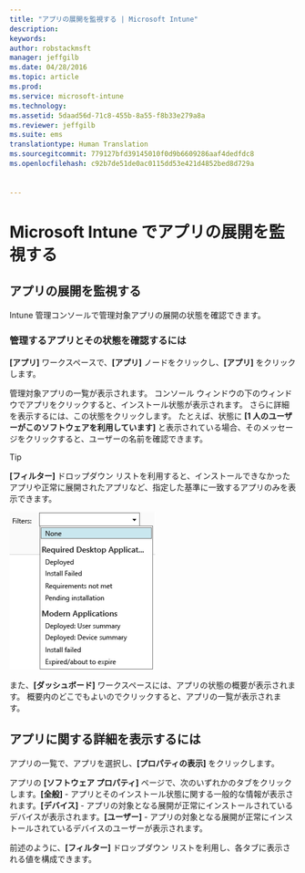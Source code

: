 ```yaml
---
title: "アプリの展開を監視する | Microsoft Intune"
description: 
keywords: 
author: robstackmsft
manager: jeffgilb
ms.date: 04/28/2016
ms.topic: article
ms.prod: 
ms.service: microsoft-intune
ms.technology: 
ms.assetid: 5daad56d-71c8-455b-8a55-f8b33e279a8a
ms.reviewer: jeffgilb
ms.suite: ems
translationtype: Human Translation
ms.sourcegitcommit: 779127bfd39145010f0d9b6609286aaf4dedfdc8
ms.openlocfilehash: c92b7de51de0ac0115dd53e421d4852bed8d729a


---
```



# Microsoft Intune でアプリの展開を監視する

## アプリの展開を監視する
Intune 管理コンソールで管理対象アプリの展開の状態を確認できます。

### 管理するアプリとその状態を確認するには
**[アプリ]** ワークスペースで、**[アプリ]** ノードをクリックし、**[アプリ]** をクリックします。

管理対象アプリの一覧が表示されます。 コンソール ウィンドウの下のウィンドウでアプリをクリックすると、インストール状態が表示されます。 さらに詳細を表示するには、この状態をクリックします。 たとえば、状態に **[1 人のユーザーがこのソフトウェアを利用しています]** と表示されている場合、そのメッセージをクリックすると、ユーザーの名前を確認できます。

> [!TIP]
> **[フィルター]** ドロップダウン リストを利用すると、インストールできなかったアプリや正常に展開されたアプリなど、指定した基準に一致するアプリのみを表示できます。
> 
> ![アプリ フィルターの例](./media/app-filters.png)

また、**[ダッシュボード]** ワークスペースには、アプリの状態の概要が表示されます。 概要内のどこでもよいのでクリックすると、アプリの一覧が表示されます。

## アプリに関する詳細を表示するには
アプリの一覧で、アプリを選択し、**[プロパティの表示]** をクリックします。

アプリの **[ソフトウェア プロパティ]** ページで、次のいずれかのタブをクリックします。**[全般]** - アプリとそのインストール状態に関する一般的な情報が表示されます。**[デバイス]** - アプリの対象となる展開が正常にインストールされているデバイスが表示されます。**[ユーザー]** - アプリの対象となる展開が正常にインストールされているデバイスのユーザーが表示されます。

前述のように、**[フィルター]** ドロップダウン リストを利用し、各タブに表示される値を構成できます。






<!--HONumber=Jun16_HO4-->


